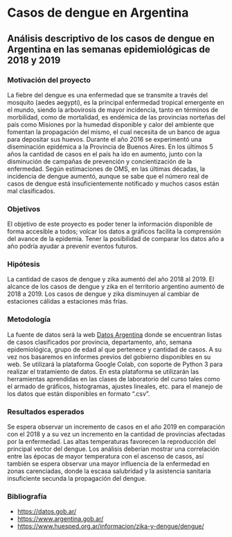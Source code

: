 # Casos de dengue en Argentina
## Análisis descriptivo de los casos de dengue en Argentina en las semanas epidemiológicas de 2018 y 2019

### Motivación del proyecto

La fiebre del dengue es una enfermedad que se transmite a través del mosquito (aedes aegypti), es la principal enfermedad tropical emergente en el mundo, siendo la arbovirosis de mayor incidencia, tanto en términos de morbilidad, como de mortalidad, es endémica de las provincias norteñas del país como Misiones por la humedad disponible y calor del ambiente que fomentan la propagación del mismo, el cual necesita de un banco de agua para depositar sus huevos. Durante el año 2016 se experimentó una diseminación epidémica a la Provincia de Buenos Aires. En los últimos 5 años la cantidad de casos en el país ha ido en aumento, junto con la disminución de campañas de prevención y concientización de la enfermedad. Según estimaciones de OMS, en las últimas décadas, la incidencia de dengue aumentó, aunque se sabe que el número real de casos de dengue está insuficientemente notificado y muchos casos están mal clasificados.

### Objetivos

El objetivo de este proyecto es poder tener la información disponible de forma accesible a todos; volcar los datos a gráficos facilita la comprensión del avance de la epidemia. Tener la posibilidad de comparar los datos año a año podría ayudar a  prevenir eventos futuros. 

### Hipótesis

La cantidad de casos de dengue y zika aumentó del año 2018 al 2019.
El alcance de los casos de dengue y zika en el territorio argentino aumentó de 2018 a 2019.
Los casos de dengue y zika disminuyen al cambiar de estaciones cálidas a estaciones más frías.

### Metodología

La fuente de datos será la web [Datos Argentina](https://datos.gob.ar/) donde se encuentran listas de casos clasificados por provincia, departamento, año, semana epidemiológica, grupo de edad al que pertenece y cantidad de casos. A su vez nos basaremos en informes previos del gobierno disponibles en su web.
Se utilizará la plataforma Google Colab, con soporte de Python 3 para realizar el tratamiento de datos. En esta plataforma se utilizarán las herramientas aprendidas en las clases de laboratorio del curso tales como el armado de gráficos, histogramas, ajustes lineales, etc. para el manejo de los datos que están disponibles en formato “.csv”.

### Resultados esperados
Se espera observar un incremento de casos en el año 2019 en comparación con el 2018 y a su vez un incremento en la cantidad de provincias afectadas por la enfermedad.
Las altas temperaturas favorecen la reproducción del principal vector del dengue. Los análisis deberían mostrar una correlación entre las épocas de mayor temperatura con el ascenso de casos, así también se espera observar una mayor influencia de la enfermedad en zonas carenciadas, donde la escasa salubridad y la asistencia sanitaria insuficiente secunda la propagación del dengue.

### Bibliografía
 
- https://datos.gob.ar/
- https://www.argentina.gob.ar/
- https://www.huesped.org.ar/informacion/zika-y-dengue/dengue/
